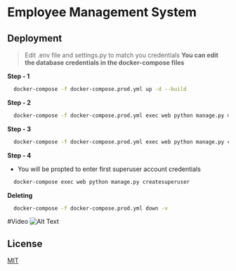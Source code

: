
# Employee Management System




## Deployment



> Edit .env file and settings.py to match you credentials
**You can edit the database credentials in the docker-compose files**

**Step - 1** 
```bash
  docker-compose -f docker-compose.prod.yml up -d --build
```
**Step - 2** 

```bash
  docker-compose -f docker-compose.prod.yml exec web python manage.py migrate --noinput
```
**Step - 3** 

```bash
  docker-compose -f docker-compose.prod.yml exec web python manage.py collectstatic --no-input --clear
```
**Step - 4** 
* You will be propted to enter first superuser account credentials

```bash
  docker-compose exec web python manage.py createsuperuser
```

**Deleting**
```bash
  docker-compose -f docker-compose.prod.yml down -v
```
#Video
![Alt Text](https://media.giphy.com/media/v1.Y2lkPTc5MGI3NjExOWQ1ZjE2NDk3ZDZiOWFhZGJjMDAwZGVjZjE5MTY4NzkwNGUzOTk2NyZjdD1n/wPiT9SIljECSxeIuZv/giphy.gif)

## License

[MIT](https://choosealicense.com/licenses/mit/)


